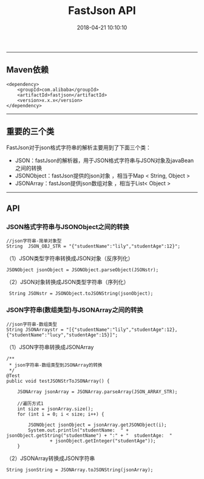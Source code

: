 ﻿---
layout: post
title:  FastJson API
date:   2018-04-21 10:10:10
categories: 工具
tags: Json
keywords: Json
description: 
---

----------
## Maven依赖

```
<dependency>
    <groupId>com.alibaba</groupId>
    <artifactId>fastjson</artifactId>
    <version>x.x.x</version>
</dependency>
```


----------
## 重要的三个类

FastJson对于json格式字符串的解析主要用到了下面三个类： 

 * JSON：fastJson的解析器，用于JSON格式字符串与JSON对象及javaBean之间的转换 
 *  JSONObject：fastJson提供的json对象 ，相当于Map < String, Object >
 *  JSONArray：fastJson提供json数组对象 ，相当于List< Object >


----------
## API

### JSON格式字符串与JSONObject之间的转换 

```
//json字符串-简单对象型
String  JSON_OBJ_STR = "{"studentName":"lily","studentAge":12}";
```

（1）JSON类型字符串转换成JSON对象（反序列化）
```
JSONObject jsonObject = JSONObject.parseObject(JSONstr);
```
（2）JSON对象转换成JSON类型字符串（序列化）

```
 String JSONstr = JSONObject.toJSONString(jsonObject);
```

### JSON字符串(数组类型)与JSONArray之间的转换 

```
//json字符串-数组类型
String JSONArraystr = "[{"studentName":"lily","studentAge":12},{"studentName":"lucy","studentAge":15}]";
```

（1）JSON字符串转换成JSONArray
```
/**
 * json字符串-数组类型到JSONArray的转换
 */
@Test
public void testJSONStrToJSONArray() {

    JSONArray jsonArray = JSONArray.parseArray(JSON_ARRAY_STR);

    //遍历方式1
    int size = jsonArray.size();
    for (int i = 0; i < size; i++) {

        JSONObject jsonObject = jsonArray.getJSONObject(i);
        System.out.println("studentName:  " + jsonObject.getString("studentName") + ":" + "  studentAge:  "
                + jsonObject.getInteger("studentAge"));
    }
```
（2）JSONArray转换成JSON字符串

```
String jsonString = JSONArray.toJSONString(jsonArray);
```
